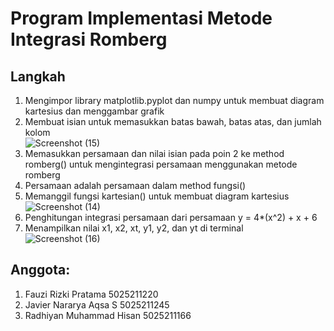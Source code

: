 # Program Implementasi Metode Integrasi Romberg

## Langkah
1. Mengimpor library matplotlib.pyplot dan numpy untuk membuat diagram kartesius dan menggambar grafik
2. Membuat isian untuk memasukkan batas bawah, batas atas, dan jumlah kolom<br />
![Screenshot (15)](https://user-images.githubusercontent.com/97205825/209248951-3a17cd67-9766-4d6a-afa8-a7c7e26ef690.png)
3. Memasukkan persamaan dan nilai isian pada poin 2 ke method romberg() untuk mengintegrasi persamaan menggunakan metode romberg
4. Persamaan adalah persamaan dalam method fungsi()
5. Memanggil fungsi kartesian() untuk membuat diagram kartesius<br />
![Screenshot (14)](https://user-images.githubusercontent.com/97205825/209248702-1f3b53ea-7587-4814-91a1-8b0871f66e23.png)
6. Penghitungan integrasi persamaan dari persamaan y = 4*(x^2) + x + 6
7. Menampilkan nilai x1, x2, xt, y1, y2, dan yt di terminal<br />
![Screenshot (16)](https://user-images.githubusercontent.com/97205825/209248711-8f7ab7a8-aaa0-47ba-a2d5-95f10037bb58.png)

## Anggota:
1. Fauzi Rizki Pratama 5025211220
2. Javier Nararya Aqsa S 5025211245
3. Radhiyan Muhammad Hisan 5025211166
